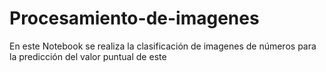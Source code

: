 # Procesamiento-de-imagenes
En este Notebook se realiza la clasificación de imagenes de números para la predicción del valor puntual de este
